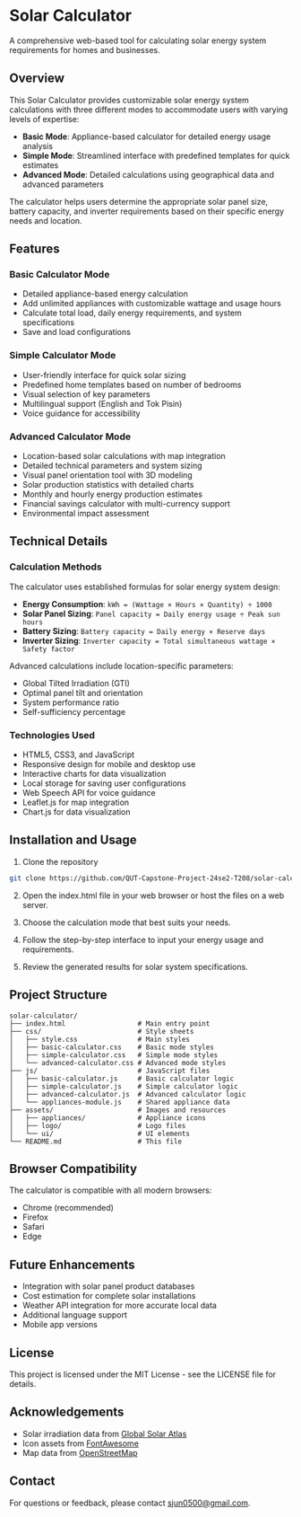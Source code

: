 # Solar Calculator

A comprehensive web-based tool for calculating solar energy system requirements for homes and businesses.

## Overview

This Solar Calculator provides customizable solar energy system calculations with three different modes to accommodate users with varying levels of expertise:

- **Basic Mode**: Appliance-based calculator for detailed energy usage analysis
- **Simple Mode**: Streamlined interface with predefined templates for quick estimates
- **Advanced Mode**: Detailed calculations using geographical data and advanced parameters

The calculator helps users determine the appropriate solar panel size, battery capacity, and inverter requirements based on their specific energy needs and location.

## Features

### Basic Calculator Mode
- Detailed appliance-based energy calculation
- Add unlimited appliances with customizable wattage and usage hours
- Calculate total load, daily energy requirements, and system specifications
- Save and load configurations

### Simple Calculator Mode
- User-friendly interface for quick solar sizing
- Predefined home templates based on number of bedrooms
- Visual selection of key parameters
- Multilingual support (English and Tok Pisin)
- Voice guidance for accessibility

### Advanced Calculator Mode
- Location-based solar calculations with map integration
- Detailed technical parameters and system sizing
- Visual panel orientation tool with 3D modeling
- Solar production statistics with detailed charts
- Monthly and hourly energy production estimates
- Financial savings calculator with multi-currency support
- Environmental impact assessment

## Technical Details

### Calculation Methods

The calculator uses established formulas for solar energy system design:

- **Energy Consumption**: `kWh = (Wattage × Hours × Quantity) ÷ 1000`
- **Solar Panel Sizing**: `Panel capacity = Daily energy usage ÷ Peak sun hours`
- **Battery Sizing**: `Battery capacity = Daily energy × Reserve days`
- **Inverter Sizing**: `Inverter capacity = Total simultaneous wattage × Safety factor`

Advanced calculations include location-specific parameters:
- Global Tilted Irradiation (GTI)
- Optimal panel tilt and orientation
- System performance ratio
- Self-sufficiency percentage

### Technologies Used

- HTML5, CSS3, and JavaScript
- Responsive design for mobile and desktop use
- Interactive charts for data visualization
- Local storage for saving user configurations
- Web Speech API for voice guidance
- Leaflet.js for map integration
- Chart.js for data visualization

## Installation and Usage

1. Clone the repository
```bash
git clone https://github.com/QUT-Capstone-Project-24se2-T208/solar-calculator.git
```

2. Open the index.html file in your web browser or host the files on a web server.

3. Choose the calculation mode that best suits your needs.

4. Follow the step-by-step interface to input your energy usage and requirements.

5. Review the generated results for solar system specifications.

## Project Structure

```
solar-calculator/
├── index.html                  # Main entry point
├── css/                        # Style sheets
│   ├── style.css               # Main styles
│   ├── basic-calculator.css    # Basic mode styles
│   ├── simple-calculator.css   # Simple mode styles
│   └── advanced-calculator.css # Advanced mode styles
├── js/                         # JavaScript files
│   ├── basic-calculator.js     # Basic calculator logic
│   ├── simple-calculator.js    # Simple calculator logic
│   ├── advanced-calculator.js  # Advanced calculator logic
│   └── appliances-module.js    # Shared appliance data
├── assets/                     # Images and resources
│   ├── appliances/             # Appliance icons
│   ├── logo/                   # Logo files
│   └── ui/                     # UI elements
└── README.md                   # This file
```

## Browser Compatibility

The calculator is compatible with all modern browsers:
- Chrome (recommended)
- Firefox
- Safari
- Edge

## Future Enhancements

- Integration with solar panel product databases
- Cost estimation for complete solar installations
- Weather API integration for more accurate local data
- Additional language support
- Mobile app versions

## License

This project is licensed under the MIT License - see the LICENSE file for details.

## Acknowledgements

- Solar irradiation data from [Global Solar Atlas](https://globalsolaratlas.info)
- Icon assets from [FontAwesome](https://fontawesome.com)
- Map data from [OpenStreetMap](https://www.openstreetmap.org)

## Contact

For questions or feedback, please contact sjun0500@gmail.com.
